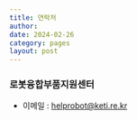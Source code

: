 ```yaml
---
title: 연락처
author: 
date: 2024-02-26
category: pages
layout: post
---
```


### 로봇융합부품지원센터

- 이메일 : helprobot@keti.re.kr
